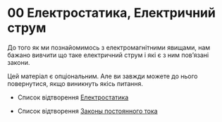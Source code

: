 # 00 Електростатика, Електричний струм

До того як ми познайомимось з електромагнітними явищами, нам бажано вивчити що таке електричний струм і які є з ним повʼязані закони. 

Цей матеріал є опціональним. Але ви завжди можете до нього повернутися, якщо виникнуть якісь питання.

- Список відтворення [Електростатика](https://www.youtube.com/watch?v=MNIpF7BZEuI&list=PLYLAAGsAQhw8Jtndre2W-4cZCnZTfuqc4)

- Список відтворення [Законы постоянного тока](https://www.youtube.com/watch?v=68Nktnw2Egg&list=PL1Us50cZo25nqmkYd5SzfXNSXk_B42iFn)